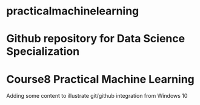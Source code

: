 # practicalmachinelearning
# Github repository for Data Science Specialization
# Course8 Practical Machine Learning

Adding some content to illustrate git/github integration from Windows 10
